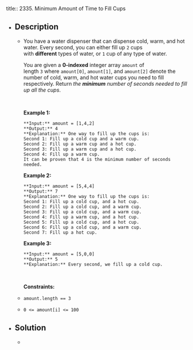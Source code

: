 title:: 2335. Minimum Amount of Time to Fill Cups

- ## Description
	- You have a water dispenser that can dispense cold, warm, and hot water. Every second, you can either fill up `2` cups with **different** types of water, or `1` cup of any type of water.
	  
	  You are given a **0-indexed** integer array `amount` of length `3` where `amount[0]`, `amount[1]`, and `amount[2]` denote the number of cold, warm, and hot water cups you need to fill respectively. Return *the **minimum** number of seconds needed to fill up all the cups*.
	  
	   
	  
	  **Example 1:**
	  
	  ```
	  **Input:** amount = [1,4,2]
	  **Output:** 4
	  **Explanation:** One way to fill up the cups is:
	  Second 1: Fill up a cold cup and a warm cup.
	  Second 2: Fill up a warm cup and a hot cup.
	  Second 3: Fill up a warm cup and a hot cup.
	  Second 4: Fill up a warm cup.
	  It can be proven that 4 is the minimum number of seconds needed.
	  ```
	  
	  **Example 2:**
	  
	  ```
	  **Input:** amount = [5,4,4]
	  **Output:** 7
	  **Explanation:** One way to fill up the cups is:
	  Second 1: Fill up a cold cup, and a hot cup.
	  Second 2: Fill up a cold cup, and a warm cup.
	  Second 3: Fill up a cold cup, and a warm cup.
	  Second 4: Fill up a warm cup, and a hot cup.
	  Second 5: Fill up a cold cup, and a hot cup.
	  Second 6: Fill up a cold cup, and a warm cup.
	  Second 7: Fill up a hot cup.
	  ```
	  
	  **Example 3:**
	  
	  ```
	  **Input:** amount = [5,0,0]
	  **Output:** 5
	  **Explanation:** Every second, we fill up a cold cup.
	  ```
	  
	   
	  
	  **Constraints:**
	- `amount.length == 3`
	- `0 <= amount[i] <= 100`
- ## Solution
	-